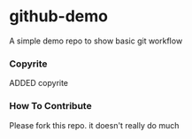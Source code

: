 # github-demo
A simple demo repo to show basic git workflow
### Copyrite
ADDED copyrite

### How To Contribute
Please fork this repo. it doesn't really do much